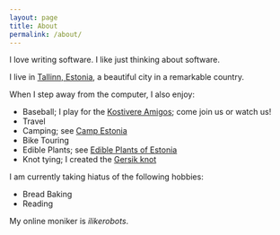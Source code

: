 ```yaml
---
layout: page
title: About
permalink: /about/
---
```


I love writing software.  I like just thinking about software.  

I live in [Tallinn, Estonia](https://intallinn.ee), a beautiful city in a remarkable country.



When I step away from the computer, I also enjoy:

* Baseball; I play for the [Kostivere Amigos](https://et-ee.facebook.com/KostivereAmigos/); come join us or watch us!
* Travel
* Camping; see [Camp Estonia](http://www.campestonia.com/about)
* Bike Touring
* Edible Plants; see [Edible Plants of Estonia](https://play.google.com/store/apps/details?id=com.starheightmedia.estoniaediblesmobile)
* Knot tying; I created the [Gersik knot](http://igkt.net/sm/index.php?topic=4178.0)

I am currently taking hiatus of the following hobbies:

* Bread Baking
* Reading
 
  
My online moniker is _ilikerobots_.
